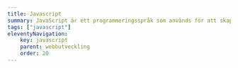 ```yaml
---
title: Javascript
summary: JavaScript är ett programmeringsspråk som används för att skapa interaktiva och dynamiska funktioner på webbsidor. Det körs i webbläsaren och gör det möjligt att manipulera HTML och CSS, hantera användarinteraktioner, kommunicera med servrar och mycket mer.
tags: ["javascript"]
eleventyNavigation:
    key: javascript
    parent: webbutveckling
    order: 20
---
```


